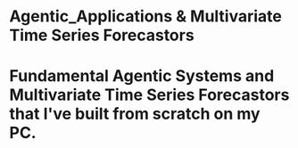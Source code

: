 # Agentic_Applications & Multivariate Time Series Forecastors
# Fundamental Agentic Systems and Multivariate Time Series Forecastors that I've built from scratch on my PC.
